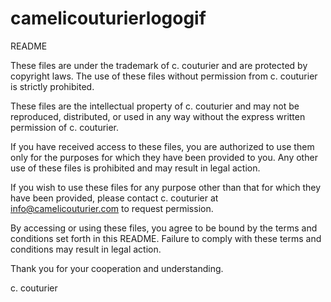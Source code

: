 # camelicouturierlogogif

README

These files are under the trademark of c. couturier and are protected by copyright laws. The use of these files without permission from c. couturier is strictly prohibited.

These files are the intellectual property of c. couturier and may not be reproduced, distributed, or used in any way without the express written permission of c. couturier.

If you have received access to these files, you are authorized to use them only for the purposes for which they have been provided to you. Any other use of these files is prohibited and may result in legal action.

If you wish to use these files for any purpose other than that for which they have been provided, please contact c. couturier at info@camelicouturier.com to request permission.

By accessing or using these files, you agree to be bound by the terms and conditions set forth in this README. Failure to comply with these terms and conditions may result in legal action.

Thank you for your cooperation and understanding.

c. couturier

